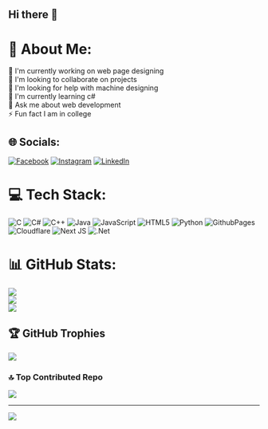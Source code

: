 ## Hi there 👋
# 💫 About Me:
🔭 I'm currently working on web page designing<br>
👯 I'm looking to collaborate on projects<br>
🤔 I'm looking for help with machine designing<br>
🌱 I'm currently learning c#<br>
💬 Ask me about web development<br>
⚡ Fun fact I am in college


## 🌐 Socials:
[![Facebook](https://img.shields.io/badge/Facebook-%231877F2.svg?logo=Facebook&logoColor=white)](https://facebook.com/100015995321056) [![Instagram](https://img.shields.io/badge/Instagram-%23E4405F.svg?logo=Instagram&logoColor=white)](https://instagram.com/_rn_aryan_) [![LinkedIn](https://img.shields.io/badge/LinkedIn-%230077B5.svg?logo=linkedin&logoColor=white)](https://linkedin.com/in/aryan-kafle-62b9a323a) 

# 💻 Tech Stack:
![C](https://img.shields.io/badge/c-%2300599C.svg?style=for-the-badge&logo=c&logoColor=white) ![C#](https://img.shields.io/badge/c%23-%23239120.svg?style=for-the-badge&logo=csharp&logoColor=white) ![C++](https://img.shields.io/badge/c++-%2300599C.svg?style=for-the-badge&logo=c%2B%2B&logoColor=white) ![Java](https://img.shields.io/badge/java-%23ED8B00.svg?style=for-the-badge&logo=openjdk&logoColor=white) ![JavaScript](https://img.shields.io/badge/javascript-%23323330.svg?style=for-the-badge&logo=javascript&logoColor=%23F7DF1E) ![HTML5](https://img.shields.io/badge/html5-%23E34F26.svg?style=for-the-badge&logo=html5&logoColor=white) ![Python](https://img.shields.io/badge/python-3670A0?style=for-the-badge&logo=python&logoColor=ffdd54) ![GithubPages](https://img.shields.io/badge/github%20pages-121013?style=for-the-badge&logo=github&logoColor=white) ![Cloudflare](https://img.shields.io/badge/Cloudflare-F38020?style=for-the-badge&logo=Cloudflare&logoColor=white) ![Next JS](https://img.shields.io/badge/Next-black?style=for-the-badge&logo=next.js&logoColor=white) ![.Net](https://img.shields.io/badge/.NET-5C2D91?style=for-the-badge&logo=.net&logoColor=white)
# 📊 GitHub Stats:
![](https://github-readme-stats.vercel.app/api?username=aryankaflegithub&theme=dark&hide_border=false&include_all_commits=false&count_private=false)<br/>
![](https://github-readme-streak-stats.herokuapp.com/?user=aryankaflegithub&theme=dark&hide_border=false)<br/>
![](https://github-readme-stats.vercel.app/api/top-langs/?username=aryankaflegithub&theme=dark&hide_border=false&include_all_commits=false&count_private=false&layout=compact)

## 🏆 GitHub Trophies
![](https://github-profile-trophy.vercel.app/?username=aryankaflegithub&theme=radical&no-frame=false&no-bg=true&margin-w=4)


### 🔝 Top Contributed Repo
![](https://github-contributor-stats.vercel.app/api?username=aryankaflegithub&limit=5&theme=dark&combine_all_yearly_contributions=true)

---
[![](https://visitcount.itsvg.in/api?id=aryankaflegithub&icon=5&color=0)](https://visitcount.itsvg.in)


